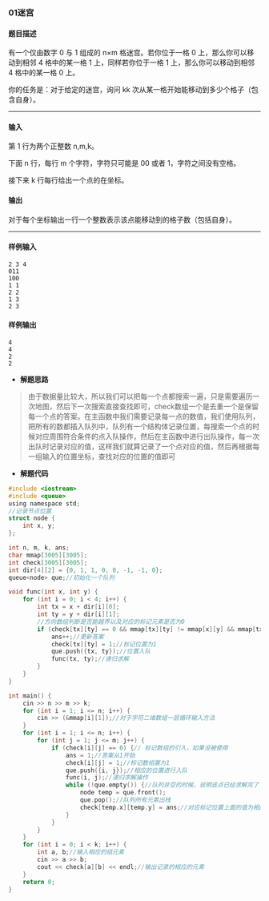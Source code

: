 ### 01迷宫

#### 题目描述

 有一个仅由数字 0 与 1 组成的 n×m 格迷宫。若你位于一格 0 上，那么你可以移动到相邻 4 格中的某一格 1 上，同样若你位于一格 1 上，那么你可以移动到相邻 4 格中的某一格 0 上。

 你的任务是：对于给定的迷宫，询问 kk 次从某一格开始能移动到多少个格子（包含自身）。

------

#### 输入

 第 1 行为两个正整数 n,m,k。

 下面 n 行，每行 m 个字符，字符只可能是 00 或者 1，字符之间没有空格。

 接下来 k 行每行给出一个点的在坐标。

#### 输出

 对于每个坐标输出一行一个整数表示该点能移动到的格子数（包括自身）。

------

#### 样例输入

```
2 3 4
011
100
1 1
2 2
1 3
2 3
```

#### 样例输出

```
4
4
2
2
```



- **解题思路**

> 由于数据量比较大，所以我们可以把每一个点都搜索一遍，只是需要遍历一次地图，然后下一次搜索直接查找即可，check数组一个是去重一个是保留每一个点的答案。在主函数中我们需要记录每一点的数值，我们使用队列，把所有的数都插入队列中，队列有一个结构体记录位置，每搜索一个点的时候对应周围符合条件的点入队操作，然后在主函数中进行出队操作，每一次出队时记录对应的值，这样我们就算记录了一个点对应的值，然后再根据每一组输入的位置坐标，查找对应的位置的值即可



- **解题代码**

```c
#include <iostream>
#include <queue>
using namespace std;
//记录节点位置 
struct node {
	int x, y;
};

int n, m, k, ans;
char mmap[3005][3005];
int check[3005][3005];
int dir[4][2] = {0, 1, 1, 0, 0, -1, -1, 0}; 
queue<node> que;//初始化一个队列 

void func(int x, int y) {
	for (int i = 0; i < 4; i++) {
		int tx = x + dir[i][0];
		int ty = y + dir[i][1];
		//方向数组判断是否能越界以及对应的标记元素是否为0 
		if (check[tx][ty] == 0 && mmap[tx][ty] != mmap[x][y] && mmap[tx][ty]) {
			ans++;//更新答案 
			check[tx][ty] = 1;//标记位置为1 
			que.push({tx, ty});//位置入队 
			func(tx, ty);//递归求解 
		}
	}
}

int main() {
	cin >> n >> m >> k;
	for (int i = 1; i <= n; i++) {
		cin >> (&mmap[i][1]);//对于字符二维数组一层循环输入方法 
	}
	for (int i = 1; i <= n; i++) {
		for (int j = 1; j <= m; j++) {
			if (check[i][j] == 0) {// 标记数组的引入，如果没被使用 
				ans = 1;//答案从1开始 
				check[i][j] = 1;//标记数组置为1 
				que.push({i, j});//相应的位置进行入队 
				func(i, j);//递归求解操作 
				while (!que.empty()) {//队列非空的时候，说明该点已经求解完了 
					node temp = que.front();
					que.pop();//队列所有元素出栈 
					check[temp.x][temp.y] = ans;//对应标记位置上面的值为相应的答案 
				}
			}
		}
	}
	for (int i = 0; i < k; i++) {
		int a, b;//输入相应的组元素 
		cin >> a >> b;
		cout << check[a][b] << endl;//输出记录的相应的元素 
	}
	return 0;
}
```

